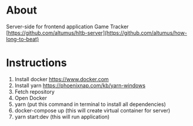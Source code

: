 # About

Server-side for frontend application Game Tracker
[https://github.com/altumus/hltb-server](https://github.com/altumus/how-long-to-beat)

# Instructions

1. Install docker https://www.docker.com
2. Install yarn https://phoenixnap.com/kb/yarn-windows
3. Fetch repository
4. Open Docker
5. yarn (put this command in terminal to install all dependencies)
6. docker-compose up (this will create virtual container for server)
7. yarn start:dev (this will run application)
